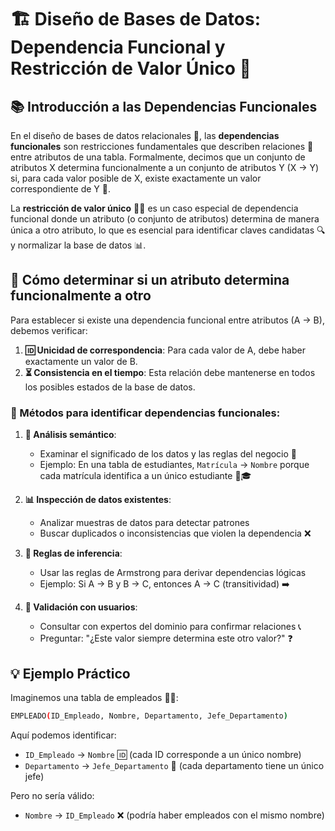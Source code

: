 # 🏗️ Diseño de Bases de Datos: Dependencia Funcional y Restricción de Valor Único 🔑

## 📚 Introducción a las Dependencias Funcionales

En el diseño de bases de datos relacionales 💾, las **dependencias funcionales** son restricciones fundamentales que describen relaciones 🔗 entre atributos de una tabla. Formalmente, decimos que un conjunto de atributos X determina funcionalmente a un conjunto de atributos Y (X → Y) si, para cada valor posible de X, existe exactamente un valor correspondiente de Y 🎯.

La **restricción de valor único** 🚫🔢 es un caso especial de dependencia funcional donde un atributo (o conjunto de atributos) determina de manera única a otro atributo, lo que es esencial para identificar claves candidatas 🔍 y normalizar la base de datos 📊.

## 🔎 Cómo determinar si un atributo determina funcionalmente a otro

Para establecer si existe una dependencia funcional entre atributos (A → B), debemos verificar:

1. **🆔 Unicidad de correspondencia**: Para cada valor de A, debe haber exactamente un valor de B.
2. **⏳ Consistencia en el tiempo**: Esta relación debe mantenerse en todos los posibles estados de la base de datos.

### 🔧 Métodos para identificar dependencias funcionales:

1. **🧠 Análisis semántico**:
   - Examinar el significado de los datos y las reglas del negocio 🏢
   - Ejemplo: En una tabla de estudiantes, `Matrícula` → `Nombre` porque cada matrícula identifica a un único estudiante 👨🎓

2. **📊 Inspección de datos existentes**:
   - Analizar muestras de datos para detectar patrones
   - Buscar duplicados o inconsistencias que violen la dependencia ❌

3. **📝 Reglas de inferencia**:
   - Usar las reglas de Armstrong para derivar dependencias lógicas
   - Ejemplo: Si A → B y B → C, entonces A → C (transitividad) ➡️

4. **🔄 Validación con usuarios**:
   - Consultar con expertos del dominio para confirmar relaciones 📞
   - Preguntar: "¿Este valor siempre determina este otro valor?" ❓

## 💡 Ejemplo Práctico

Imaginemos una tabla de empleados 👨💼:

```bash
EMPLEADO(ID_Empleado, Nombre, Departamento, Jefe_Departamento)
```

Aquí podemos identificar:

- `ID_Empleado` → `Nombre` 🆔 (cada ID corresponde a un único nombre)
- `Departamento` → `Jefe_Departamento` 🏢 (cada departamento tiene un único jefe)

Pero no sería válido:

- `Nombre` → `ID_Empleado` ❌ (podría haber empleados con el mismo nombre)